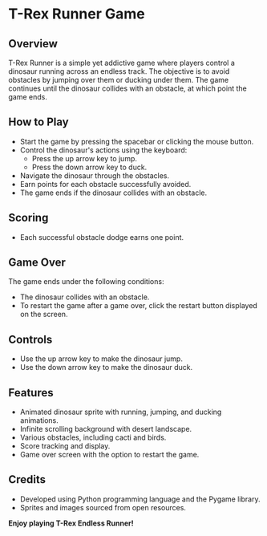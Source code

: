 # T-Rex Runner Game

## Overview

T-Rex Runner is a simple yet addictive game where players control a dinosaur running across an endless track. The objective is to avoid obstacles by jumping over them or ducking under them. The game continues until the dinosaur collides with an obstacle, at which point the game ends.

## How to Play

- Start the game by pressing the spacebar or clicking the mouse button.
- Control the dinosaur's actions using the keyboard:
  - Press the up arrow key to jump.
  - Press the down arrow key to duck.
- Navigate the dinosaur through the obstacles.
- Earn points for each obstacle successfully avoided.
- The game ends if the dinosaur collides with an obstacle.

## Scoring

- Each successful obstacle dodge earns one point.

## Game Over

The game ends under the following conditions:

- The dinosaur collides with an obstacle.
- To restart the game after a game over, click the restart button displayed on the screen.

## Controls

- Use the up arrow key to make the dinosaur jump.
- Use the down arrow key to make the dinosaur duck.

## Features

- Animated dinosaur sprite with running, jumping, and ducking animations.
- Infinite scrolling background with desert landscape.
- Various obstacles, including cacti and birds.
- Score tracking and display.
- Game over screen with the option to restart the game.

## Credits

- Developed using Python programming language and the Pygame library.
- Sprites and images sourced from open resources.

**Enjoy playing T-Rex Endless Runner!**
